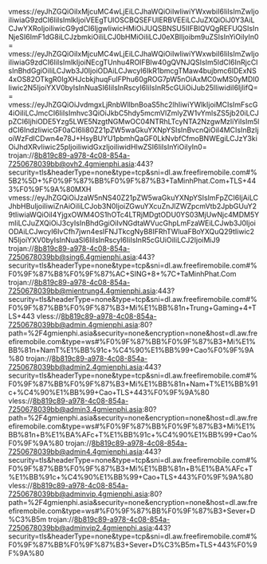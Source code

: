 vmess://eyJhZGQiOiIxMjcuMC4wLjEiLCJhaWQiOiIwIiwiYWxwbiI6IiIsImZwIjoiIiwiaG9zdCI6IiIsImlkIjoiVEEgTUlOSCBQSEFUIERBVEEiLCJuZXQiOiJ0Y3AiLCJwYXRoIjoiIiwicG9ydCI6IjgwIiwicHMiOiJUQSBNSU5IIFBIQVQgREFUQSIsInNjeSI6ImF1dG8iLCJzbmkiOiIiLCJ0bHMiOiIiLCJ0eXBlIjoibm9uZSIsInYiOiIyIn0=
vmess://eyJhZGQiOiIxMjcuMC4wLjEiLCJhaWQiOiIwIiwiYWxwbiI6IiIsImZwIjoiIiwiaG9zdCI6IiIsImlkIjoiNEcgTUnhu4ROIFBIw40gQVNJQSIsIm5ldCI6InRjcCIsInBhdGgiOiIiLCJwb3J0IjoiODAiLCJwcyI6IkR1bmcgTMaw4bujbmc6IDExNS4xOS82OTkgR0IgXHJcbkjhuqFuIFPhu60gROG7pW5nOiAxMC0wMS0yMDI0Iiwic2N5IjoiYXV0byIsInNuaSI6IiIsInRscyI6IiIsInR5cGUiOiJub25lIiwidiI6IjIifQ==
vmess://eyJhZGQiOiJvdmgxLjRnbWllbnBoaS5hc2lhIiwiYWlkIjoiMCIsImFscG4iOiIiLCJmcCI6IiIsImhvc3QiOiJkbC5hdy5mcmVlZmlyZW1vYmlsZS5jb20iLCJpZCI6IjhiODE5Yzg5LWE5NzgtNGMwOC04NTRhLTcyNTA2NzgwMzliYiIsIm5ldCI6IndzIiwicGF0aCI6Ii80Z21pZW5waGkuYXNpYSIsInBvcnQiOiI4MCIsInBzIjoiWzFdICDwn4e78J+HsyBUYU1pbmhQaGF0LkNvbfCfmoBNWEgiLCJzY3kiOiJhdXRvIiwic25pIjoiIiwidGxzIjoiIiwidHlwZSI6IiIsInYiOiIyIn0=
trojan://8b819c89-a978-4c08-854a-7250678039bb@ovh2.4gmienphi.asia:443?security=tls&headerType=none&type=tcp&sni=dl.aw.freefiremobile.com#%5B2%5D+%F0%9F%87%BB%F0%9F%87%B3+TaMinhPhat.Com+TLS+443%F0%9F%9A%80MXH
vmess://eyJhZGQiOiJzaW5nNS40Z21pZW5waGkuYXNpYSIsImFpZCI6IjAiLCJhbHBuIjoiIiwiZnAiOiIiLCJob3N0IjoiZGwuYXcuZnJlZWZpcmVtb2JpbGUuY29tIiwiaWQiOiI4YjgxOWM4OS1hOTc4LTRjMDgtODU0YS03MjUwNjc4MDM5YmIiLCJuZXQiOiJ3cyIsInBhdGgiOiIvNGdtaWVucGhpLmFzaWEiLCJwb3J0IjoiODAiLCJwcyI6IvCfh7jwn4esIFNJTkcgNyB8IFRhTWluaFBoYXQuQ29tIiwic2N5IjoiYXV0byIsInNuaSI6IiIsInRscyI6IiIsInR5cGUiOiIiLCJ2IjoiMiJ9
trojan://8b819c89-a978-4c08-854a-7250678039bb@sing6.4gmienphi.asia:443?security=tls&headerType=none&type=tcp&sni=dl.aw.freefiremobile.com#%F0%9F%87%B8%F0%9F%87%AC+SING+8+%7C+TaMinhPhat.Com
trojan://8b819c89-a978-4c08-854a-7250678039bb@mientrung4.4gmienphi.asia:443?security=tls&headerType=none&type=tcp&sni=dl.aw.freefiremobile.com#%F0%9F%87%BB%F0%9F%87%B3+Mi%E1%BB%81n+Trung+Gaming+4+TLS+443
vless://8b819c89-a978-4c08-854a-7250678039bb@admin.4gmienphi.asia:80?path=%2F4gmienphi.asia&security=none&encryption=none&host=dl.aw.freefiremobile.com&type=ws#%F0%9F%87%BB%F0%9F%87%B3+Mi%E1%BB%81n+NamT%E1%BB%91c+%C4%90%E1%BB%99+Cao%F0%9F%9A%80
trojan://8b819c89-a978-4c08-854a-7250678039bb@admin2.4gmienphi.asia:443?security=tls&headerType=none&type=tcp&sni=dl.aw.freefiremobile.com#%F0%9F%87%BB%F0%9F%87%B3+Mi%E1%BB%81n+Nam+T%E1%BB%91c+%C4%90%E1%BB%99+Cao+TLS+443%F0%9F%9A%80
vless://8b819c89-a978-4c08-854a-7250678039bb@admin3.4gmienphi.asia:80?path=%2F4gmienphi.asia&security=none&encryption=none&host=dl.aw.freefiremobile.com&type=ws#%F0%9F%87%BB%F0%9F%87%B3+Mi%E1%BB%81n+B%E1%BA%AFc+T%E1%BB%91c+%C4%90%E1%BB%99+Cao%F0%9F%9A%80
trojan://8b819c89-a978-4c08-854a-7250678039bb@admin4.4gmienphi.asia:443?security=tls&headerType=none&type=tcp&sni=dl.aw.freefiremobile.com#%F0%9F%87%BB%F0%9F%87%B3+Mi%E1%BB%81n+B%E1%BA%AFc+T%E1%BB%91c+%C4%90%E1%BB%99+Cao+TLS+443%F0%9F%9A%80
vless://8b819c89-a978-4c08-854a-7250678039bb@adminvip.4gmienphi.asia:80?path=%2F4gmienphi.asia&security=none&encryption=none&host=dl.aw.freefiremobile.com&type=ws#%F0%9F%87%BB%F0%9F%87%B3+Sever+D%C3%B5m
trojan://8b819c89-a978-4c08-854a-7250678039bb@adminvip2.4gmienphi.asia:443?security=tls&headerType=none&type=tcp&sni=dl.aw.freefiremobile.com#%F0%9F%87%BB%F0%9F%87%B3+Sever+D%C3%B5m+TLS+443%F0%9F%9A%80

